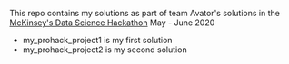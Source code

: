 This repo contains my solutions as part of team Avator's solutions in the [McKinsey's Data Science Hackathon](https://prohack.org/) May - June 2020

* my_prohack_project1 is my first solution
* my_prohack_project2 is my second solution
